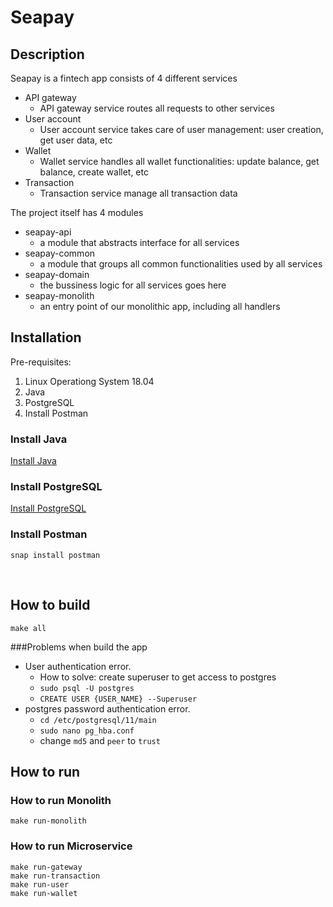 # Seapay

## Description

Seapay is a fintech app consists of 4 different services
  - API gateway
    - API gateway service routes all requests to other services
  - User account
    - User account service takes care of user management: user creation, get user data, etc
  - Wallet
    - Wallet service handles all wallet functionalities: update balance, get balance, create wallet, etc
  - Transaction
    - Transaction service manage all transaction data

The project itself has 4 modules
 - seapay-api
   - a module that abstracts interface for all services
 - seapay-common
   - a module that groups all common functionalities used by all services
 - seapay-domain
   - the bussiness logic for all services goes here
 - seapay-monolith
   - an entry point of our monolithic app, including all handlers
  
## Installation

Pre-requisites:
1. Linux Operationg System 18.04
2. Java
3. PostgreSQL
4. Install Postman

### Install Java

[Install Java](http://tipsonubuntu.com/2016/07/31/install-oracle-java-8-9-ubuntu-16-04-linux-mint-18/)

### Install PostgreSQL

[Install PostgreSQL](https://tecadmin.net/install-postgresql-server-on-ubuntu/)

### Install Postman
 ```
snap install postman
 ```
 <br />

 ## How to build

 ```
 make all
 ```
 
 ###Problems when build the app
 
- User authentication error. 
    - How to solve: create superuser to get access to postgres
    - `sudo psql -U postgres`
    - `CREATE USER {USER_NAME} --Superuser`
- postgres password authentication error.
    - `cd /etc/postgresql/11/main`
    - `sudo nano pg_hba.conf`
    - change `md5` and `peer` to `trust`

 ## How to run

### How to run Monolith
 ```
 make run-monolith
 ```

### How to run Microservice
 ```
 make run-gateway
 make run-transaction
 make run-user
 make run-wallet
 ```
